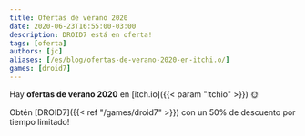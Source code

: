 ```yaml
---
title: Ofertas de verano 2020
date: 2020-06-23T16:55:00-03:00
description: DROID7 está en oferta!
tags: [oferta]
authors: [jc]
aliases: [/es/blog/ofertas-de-verano-2020-en-itchi.o/]
games: [droid7]
---
```


Hay **ofertas de verano 2020** en [itch.io]({{< param "itchio" >}}) 🌞

Obtén [DROID7]({{< ref "/games/droid7" >}}) con un 50% de descuento por tiempo limitado!

